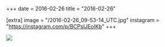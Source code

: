 +++
date = 2016-02-26
title = "2016-02-26"

[extra]
image = "/2016-02-26_09-53-14_UTC.jpg"
instagram = "https://instagram.com/p/BCPsIJEoIKb"
+++

<img src="/2016-02-26_09-53-14_UTC.jpg" />
